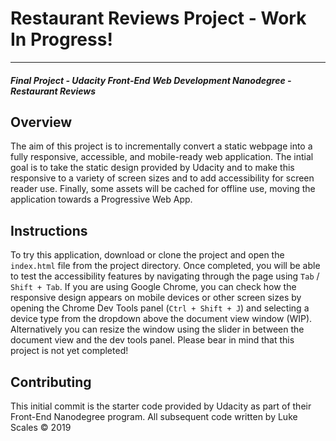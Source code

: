 # Restaurant Reviews Project - Work In Progress!
---
#### _Final Project - Udacity Front-End Web Development Nanodegree - Restaurant Reviews_

## Overview

The aim of this project is to incrementally convert a static webpage into a fully responsive, accessible, and mobile-ready web application.
The intial goal is to take the static design provided by Udacity and to make this responsive to a variety of screen sizes and to add accessibility for screen reader use. Finally, some assets will be cached for offline use, moving the application towards a Progressive Web App. 

## Instructions

To try this application, download or clone the project and open the `index.html` file from the project directory. Once completed, you will be able to test the accessibility features by navigating through the page using `Tab` / `Shift + Tab`. If you are using Google Chrome, you can check how the responsive design appears on mobile devices or other screen sizes by opening the Chrome Dev Tools panel (`Ctrl + Shift + J`) and selecting a device type from the dropdown above the document view window (WIP). Alternatively you can resize the window using the slider in between the document view and the dev tools panel. Please bear in mind that this project is not yet completed!

## Contributing

This initial commit is the starter code provided by Udacity as part of their Front-End Nanodegree program. All subsequent code written by Luke Scales © 2019

